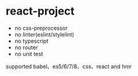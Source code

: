 # react-project

+ no css-preprocessor
+ no linter(eslint/stylelint)
+ no typescript
+ no router
+ no unit test

supported babel、es5/6/7/8、css、react and hmr

